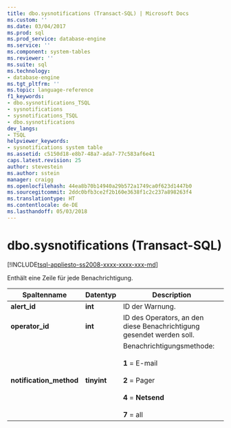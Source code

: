 ```yaml
---
title: dbo.sysnotifications (Transact-SQL) | Microsoft Docs
ms.custom: ''
ms.date: 03/04/2017
ms.prod: sql
ms.prod_service: database-engine
ms.service: ''
ms.component: system-tables
ms.reviewer: ''
ms.suite: sql
ms.technology:
- database-engine
ms.tgt_pltfrm: ''
ms.topic: language-reference
f1_keywords:
- dbo.sysnotifications_TSQL
- sysnotifications
- sysnotifications_TSQL
- dbo.sysnotifications
dev_langs:
- TSQL
helpviewer_keywords:
- sysnotifications system table
ms.assetid: c5150d18-e8b7-48a7-ada7-77c583af6e41
caps.latest.revision: 25
author: stevestein
ms.author: sstein
manager: craigg
ms.openlocfilehash: 44ea8b70b14940a29b572a1749ca0f623d1447b0
ms.sourcegitcommit: 2ddc0bfb3ce2f2b160e3638f1c2c237a898263f4
ms.translationtype: HT
ms.contentlocale: de-DE
ms.lasthandoff: 05/03/2018
---
```

# <a name="dbosysnotifications-transact-sql"></a>dbo.sysnotifications (Transact-SQL)
[!INCLUDE[tsql-appliesto-ss2008-xxxx-xxxx-xxx-md](../../includes/tsql-appliesto-ss2008-xxxx-xxxx-xxx-md.md)]

  Enthält eine Zeile für jede Benachrichtigung.  
  
|Spaltenname|Datentyp|Description|  
|-----------------|---------------|-----------------|  
|**alert_id**|**int**|ID der Warnung.|  
|**operator_id**|**int**|ID des Operators, an den diese Benachrichtigung gesendet werden soll.|  
|**notification_method**|**tinyint**|Benachrichtigungsmethode:<br /><br /> **1** = E-mail<br /><br /> **2** = Pager<br /><br /> **4** = **Netsend**<br /><br /> **7** = all|  
  
  
